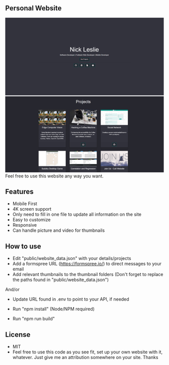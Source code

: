 ## Personal Website

![Title Section](./pictures/titlepage.png)
![Projects Section](./pictures/projects.png)
Feel free to use this website any way you want.

## Features
- Mobile First
- 4K screen support
- Only need to fill in one file to update all information on the site
- Easy to customize
- Responsive
- Can handle picture and video for thumbnails

## How to use

- Edit "public/website_data.json" with your details/projects
- Add a formspree URL (https://formspree.io/) to direct messages to your email
- Add relevant thumbnails to the thumbnail folders (Don't forget to replace the paths found in "public/website_data.json")

And/or

- Update URL found in .env to point to your API, if needed

- Run "npm install" (Node/NPM required)
- Run "npm run build"

## License
- MIT
- Feel free to use this code as you see fit, set up your own website with it, whatever. Just give me an attribution somewhere on your site. Thanks
